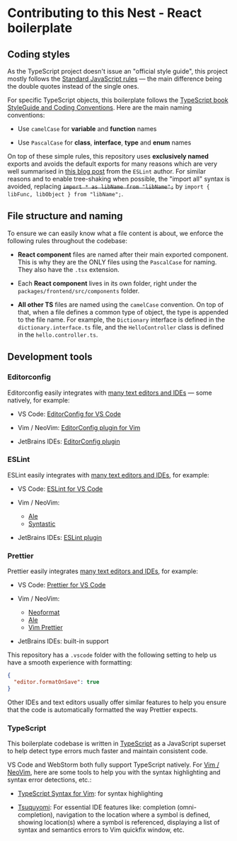 # Contributing to this Nest - React boilerplate

## Coding styles

As the TypeScript project doesn't issue an "official style guide", this project mostly follows the [Standard JavaScript rules](https://standardjs.com/rules.html) — the main difference being the double quotes instead of the single ones.

For specific TypeScript objects, this boilerplate follows the [TypeScript book StyleGuide and Coding Conventions](https://basarat.gitbook.io/typescript/styleguide). Here are the main naming conventions:

- Use `camelCase` for **variable** and **function** names

- Use `PascalCase` for **class**, **interface**, **type** and **enum** names

On top of these simple rules, this repository uses **exclusively named** exports and avoids the default exports for many reasons which are very well summarised in [this blog post](https://humanwhocodes.com/blog/2019/01/stop-using-default-exports-javascript-module/) from the `ESLint` author. For similar reasons and to enable tree-shaking when possible, the "import all" syntax is avoided, replacing ~~`import * as libName from "libName";`~~ by `import { libFunc, libObject } from "libName";`.

## File structure and naming

To ensure we can easily know what a file content is about, we enforce the following rules throughout the codebase:

- **React component** files are named after their main exported component. This is why they are the ONLY files using the `PascalCase` for naming. They also have the `.tsx` extension.

- Each **React component** lives in its own folder, right under the `packages/frontend/src/components` folder.

- **All other TS** files are named using the `camelCase` convention. On top of that, when a file defines a common type of object, the type is appended to the file name. For example, the `Dictionary` interface is defined in the `dictionary.interface.ts` file, and the `HelloController` class is defined in the `hello.controller.ts`.

## Development tools

### Editorconfig

Editorconfig easily integrates with [many text editors and IDEs](https://editorconfig.org/#download) — some natively, for example:

- VS Code: [EditorConfig for VS Code](https://marketplace.visualstudio.com/items?itemName=EditorConfig.EditorConfig)

- Vim / NeoVim: [EditorConfig plugin for Vim](https://github.com/editorconfig/editorconfig-vim)

- JetBrains IDEs: [EditorConfig plugin](https://plugins.jetbrains.com/plugin/7294-editorconfig)

### ESLint

ESLint easily integrates with [many text editors and IDEs](https://eslint.org/docs/user-guide/integrations), for example:

- VS Code: [ESLint for VS Code](https://marketplace.visualstudio.com/items?itemName=dbaeumer.vscode-eslint)

- Vim / NeoVim:

  - [Ale](https://github.com/dense-analysis/ale)
  - [Syntastic](https://github.com/vim-syntastic/syntastic/tree/master/syntax_checkers/javascript)

- JetBrains IDEs: [ESLint plugin](https://plugins.jetbrains.com/plugin/7494-eslint)

### Prettier

Prettier easily integrates [many text editors and IDEs](https://prettier.io/), for example:

- VS Code: [Prettier for VS Code](https://marketplace.visualstudio.com/items?itemName=esbenp.prettier-vscode)

- Vim / NeoVim:

  - [Neoformat](https://github.com/sbdchd/neoformat)
  - [Ale](https://github.com/w0rp/ale)
  - [Vim Prettier](https://github.com/prettier/vim-prettier)

- JetBrains IDEs: built-in support

This repository has a `.vscode` folder with the following setting to help us have a smooth experience with formatting:

```json
{
  "editor.formatOnSave": true
}
```

Other IDEs and text editors usually offer similar features to help you ensure that the code is automatically formatted the way Prettier expects.

### TypeScript

This boilerplate codebase is written in [TypeScript](https://www.typescriptlang.org/) as a JavaScript superset to help detect type errors much faster and maintain consistent code.

VS Code and WebStorm both fully support TypeScript natively. For [Vim / NeoVim](https://github.com/Microsoft/TypeScript/wiki/TypeScript-Editor-Support#vim), here are some tools to help you with the syntax highlighting and syntax error detections, etc.:

- [TypeScript Syntax for Vim](https://github.com/leafgarland/typescript-vim): for syntax highlighting

- [Tsuquyomi](https://github.com/Quramy/tsuquyomi): For essential IDE features like: completion (omni-completion), navigation to the location where a symbol is defined, showing location(s) where a symbol is referenced, displaying a list of syntax and semantics errors to Vim quickfix window, etc.
